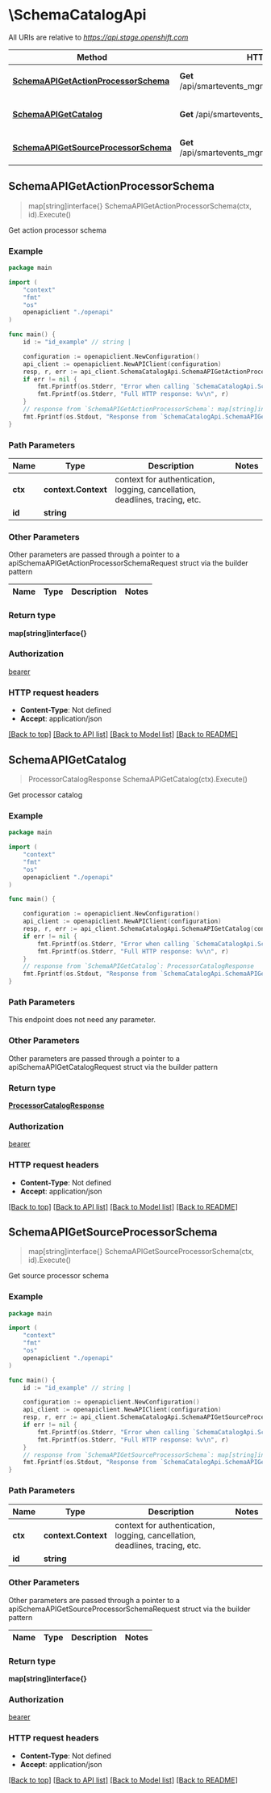# \SchemaCatalogApi

All URIs are relative to *https://api.stage.openshift.com*

Method | HTTP request | Description
------------- | ------------- | -------------
[**SchemaAPIGetActionProcessorSchema**](SchemaCatalogApi.md#SchemaAPIGetActionProcessorSchema) | **Get** /api/smartevents_mgmt/v1/schemas/actions/{id} | Get action processor schema
[**SchemaAPIGetCatalog**](SchemaCatalogApi.md#SchemaAPIGetCatalog) | **Get** /api/smartevents_mgmt/v1/schemas | Get processor catalog
[**SchemaAPIGetSourceProcessorSchema**](SchemaCatalogApi.md#SchemaAPIGetSourceProcessorSchema) | **Get** /api/smartevents_mgmt/v1/schemas/sources/{id} | Get source processor schema



## SchemaAPIGetActionProcessorSchema

> map[string]interface{} SchemaAPIGetActionProcessorSchema(ctx, id).Execute()

Get action processor schema



### Example

```go
package main

import (
    "context"
    "fmt"
    "os"
    openapiclient "./openapi"
)

func main() {
    id := "id_example" // string | 

    configuration := openapiclient.NewConfiguration()
    api_client := openapiclient.NewAPIClient(configuration)
    resp, r, err := api_client.SchemaCatalogApi.SchemaAPIGetActionProcessorSchema(context.Background(), id).Execute()
    if err != nil {
        fmt.Fprintf(os.Stderr, "Error when calling `SchemaCatalogApi.SchemaAPIGetActionProcessorSchema``: %v\n", err)
        fmt.Fprintf(os.Stderr, "Full HTTP response: %v\n", r)
    }
    // response from `SchemaAPIGetActionProcessorSchema`: map[string]interface{}
    fmt.Fprintf(os.Stdout, "Response from `SchemaCatalogApi.SchemaAPIGetActionProcessorSchema`: %v\n", resp)
}
```

### Path Parameters


Name | Type | Description  | Notes
------------- | ------------- | ------------- | -------------
**ctx** | **context.Context** | context for authentication, logging, cancellation, deadlines, tracing, etc.
**id** | **string** |  | 

### Other Parameters

Other parameters are passed through a pointer to a apiSchemaAPIGetActionProcessorSchemaRequest struct via the builder pattern


Name | Type | Description  | Notes
------------- | ------------- | ------------- | -------------


### Return type

**map[string]interface{}**

### Authorization

[bearer](../README.md#bearer)

### HTTP request headers

- **Content-Type**: Not defined
- **Accept**: application/json

[[Back to top]](#) [[Back to API list]](../README.md#documentation-for-api-endpoints)
[[Back to Model list]](../README.md#documentation-for-models)
[[Back to README]](../README.md)


## SchemaAPIGetCatalog

> ProcessorCatalogResponse SchemaAPIGetCatalog(ctx).Execute()

Get processor catalog



### Example

```go
package main

import (
    "context"
    "fmt"
    "os"
    openapiclient "./openapi"
)

func main() {

    configuration := openapiclient.NewConfiguration()
    api_client := openapiclient.NewAPIClient(configuration)
    resp, r, err := api_client.SchemaCatalogApi.SchemaAPIGetCatalog(context.Background()).Execute()
    if err != nil {
        fmt.Fprintf(os.Stderr, "Error when calling `SchemaCatalogApi.SchemaAPIGetCatalog``: %v\n", err)
        fmt.Fprintf(os.Stderr, "Full HTTP response: %v\n", r)
    }
    // response from `SchemaAPIGetCatalog`: ProcessorCatalogResponse
    fmt.Fprintf(os.Stdout, "Response from `SchemaCatalogApi.SchemaAPIGetCatalog`: %v\n", resp)
}
```

### Path Parameters

This endpoint does not need any parameter.

### Other Parameters

Other parameters are passed through a pointer to a apiSchemaAPIGetCatalogRequest struct via the builder pattern


### Return type

[**ProcessorCatalogResponse**](ProcessorCatalogResponse.md)

### Authorization

[bearer](../README.md#bearer)

### HTTP request headers

- **Content-Type**: Not defined
- **Accept**: application/json

[[Back to top]](#) [[Back to API list]](../README.md#documentation-for-api-endpoints)
[[Back to Model list]](../README.md#documentation-for-models)
[[Back to README]](../README.md)


## SchemaAPIGetSourceProcessorSchema

> map[string]interface{} SchemaAPIGetSourceProcessorSchema(ctx, id).Execute()

Get source processor schema



### Example

```go
package main

import (
    "context"
    "fmt"
    "os"
    openapiclient "./openapi"
)

func main() {
    id := "id_example" // string | 

    configuration := openapiclient.NewConfiguration()
    api_client := openapiclient.NewAPIClient(configuration)
    resp, r, err := api_client.SchemaCatalogApi.SchemaAPIGetSourceProcessorSchema(context.Background(), id).Execute()
    if err != nil {
        fmt.Fprintf(os.Stderr, "Error when calling `SchemaCatalogApi.SchemaAPIGetSourceProcessorSchema``: %v\n", err)
        fmt.Fprintf(os.Stderr, "Full HTTP response: %v\n", r)
    }
    // response from `SchemaAPIGetSourceProcessorSchema`: map[string]interface{}
    fmt.Fprintf(os.Stdout, "Response from `SchemaCatalogApi.SchemaAPIGetSourceProcessorSchema`: %v\n", resp)
}
```

### Path Parameters


Name | Type | Description  | Notes
------------- | ------------- | ------------- | -------------
**ctx** | **context.Context** | context for authentication, logging, cancellation, deadlines, tracing, etc.
**id** | **string** |  | 

### Other Parameters

Other parameters are passed through a pointer to a apiSchemaAPIGetSourceProcessorSchemaRequest struct via the builder pattern


Name | Type | Description  | Notes
------------- | ------------- | ------------- | -------------


### Return type

**map[string]interface{}**

### Authorization

[bearer](../README.md#bearer)

### HTTP request headers

- **Content-Type**: Not defined
- **Accept**: application/json

[[Back to top]](#) [[Back to API list]](../README.md#documentation-for-api-endpoints)
[[Back to Model list]](../README.md#documentation-for-models)
[[Back to README]](../README.md)

